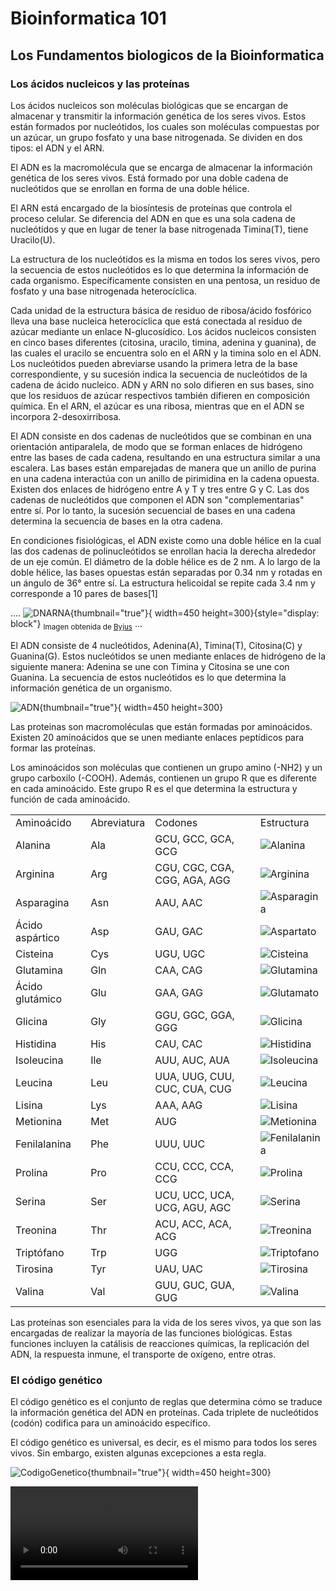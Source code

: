 # Bioinformatica 101

## Los Fundamentos biologicos de la Bioinformatica

### Los ácidos nucleicos y las proteínas

Los ácidos nucleicos son moléculas biológicas que se encargan de almacenar y transmitir la información genética de los seres vivos. Estos están formados por nucleótidos,
los cuales son moléculas compuestas por un azúcar, un grupo fosfato y una base nitrogenada. Se dividen en dos tipos: el ADN y el ARN.

El ADN es la macromolécula que se encarga de almacenar la información genética de los seres vivos. Está formado por una doble cadena de nucleótidos que se enrollan en forma de una doble hélice.

El ARN está encargado de la biosíntesis de proteínas que controla el proceso celular. Se diferencia del ADN en que es una sola cadena de nucleótidos y que en lugar de tener la base nitrogenada Timina(T), tiene Uracilo(U).

La estructura de los nucleótidos es la misma en todos los seres vivos, pero la secuencia de estos nucleótidos es lo que determina la información de cada organismo. Específicamente consisten en una pentosa, un residuo de fosfato y una base nitrogenada heterocíclica.

Cada unidad de la estructura básica de residuo de ribosa/ácido fosfórico lleva una base nucleica heterocíclica que está conectada al residuo de azúcar mediante un enlace N-glucosídico. Los ácidos nucleicos consisten en cinco bases diferentes (citosina, uracilo, timina, adenina y guanina), de las cuales el uracilo se encuentra solo en el ARN y la timina solo en el ADN. Los nucleótidos pueden abreviarse usando la primera letra de la base correspondiente, y su sucesión indica la secuencia de nucleótidos de la cadena de ácido nucleico. ADN y ARN no solo difieren en sus bases, sino que los residuos de azúcar respectivos también difieren en composición química. En el ARN, el azúcar es una ribosa, mientras que en el ADN se incorpora 2-desoxirribosa.

El ADN consiste en dos cadenas de nucleótidos que se combinan en una orientación antiparalela, de modo que se forman enlaces de hidrógeno entre las bases de cada cadena, resultando en una estructura similar a una escalera. Las bases están emparejadas de manera que un anillo de purina en una cadena interactúa con un anillo de pirimidina en la cadena opuesta. Existen dos enlaces de hidrógeno entre A y T y tres entre G y C. Las dos cadenas de nucleótidos que componen el ADN son "complementarias" entre sí. Por lo tanto, la sucesión secuencial de bases en una cadena determina la secuencia de bases en la otra cadena.

En condiciones fisiológicas, el ADN existe como una doble hélice en la cual las dos cadenas de polinucleótidos se enrollan hacia la derecha alrededor de un eje común. El diámetro de la doble hélice es de 2 nm. A lo largo de la doble hélice, las bases opuestas están separadas por 0.34 nm y rotadas en un ángulo de 36° entre sí. La estructura helicoidal se repite cada 3.4 nm y corresponde a 10 pares de bases[1]

....
![DNARNA](../images/DNARNA.png){thumbnail="true"}{ width=450 height=300}{style="display: block"}
<sub>Imagen obtenida de [Byjus](https://byjus.com/biology/difference-between-dna-and-rna/)</sub>
...

El ADN consiste de 4 nucleótidos, Adenina(A), Timina(T), Citosina(C) y Guanina(G). Estos nucleótidos se unen mediante enlaces de hidrógeno de la siguiente manera: Adenina se une con Timina y Citosina se une con Guanina. La secuencia de estos nucleótidos es lo que determina la información genética de un organismo.

![ADN](../images/ADN.png){thumbnail="true"}{ width=450 height=300}

Las proteinas son macromoléculas que están formadas por aminoácidos. Existen 20 aminoácidos que se unen mediante enlaces peptídicos para formar las proteínas.

Los aminoácidos son moléculas que contienen un grupo amino (-NH2) y un grupo carboxilo (-COOH). Además, contienen un grupo R que es diferente en cada aminoácido. Este grupo R es el que determina la estructura y función de cada aminoácido.

<table>
<tr><td>Aminoácido</td><td>Abreviatura</td><td>Codones</td><td>Estructura</td></tr>
<tr><td>Alanina</td><td>Ala</td><td>GCU, GCC, GCA, GCG</td><td><img src="../images/aminoacidos/alanina.png" alt="Alanina" /></td></tr>
<tr><td>Arginina</td><td>Arg</td><td>CGU, CGC, CGA, CGG, AGA, AGG</td><td><img src="../images/aminoacidos/arginina.png" alt="Arginina" /></td></tr>
<tr><td>Asparagina</td><td>Asn</td><td>AAU, AAC</td><td><img src="../images/aminoacidos/asparagina.png" alt="Asparagina" /></td></tr>
<tr><td>Ácido aspártico</td><td>Asp</td><td>GAU, GAC</td><td><img src="../images/aminoacidos/aspartato.png" alt="Aspartato" /></td></tr>
<tr><td>Cisteina</td><td>Cys</td><td>UGU, UGC</td><td><img src="../images/aminoacidos/cisteina.png" alt="Cisteina" /></td></tr>
<tr><td>Glutamina</td><td>Gln</td><td>CAA, CAG</td><td><img src="../images/aminoacidos/glutamina.png" alt="Glutamina" /></td></tr>
<tr><td>Ácido glutámico</td><td>Glu</td><td>GAA, GAG</td><td><img src="../images/aminoacidos/glutamato.png" alt="Glutamato" /></td></tr>
<tr><td>Glicina</td><td>Gly</td><td>GGU, GGC, GGA, GGG</td><td><img src="../images/aminoacidos/glicina.png" alt="Glicina" /></td></tr>
<tr><td>Histidina</td><td>His</td><td>CAU, CAC</td><td><img src="../images/aminoacidos/histidina.png" alt="Histidina" /></td></tr>
<tr><td>Isoleucina</td><td>Ile</td><td>AUU, AUC, AUA</td><td><img src="../images/aminoacidos/isoleucina.png" alt="Isoleucina" /></td></tr>
<tr><td>Leucina</td><td>Leu</td><td>UUA, UUG, CUU, CUC, CUA, CUG</td><td><img src="../images/aminoacidos/leucina.png" alt="Leucina" /></td></tr>
<tr><td>Lisina</td><td>Lys</td><td>AAA, AAG</td><td><img src="../images/aminoacidos/lisina.png" alt="Lisina" /></td></tr>
<tr><td>Metionina</td><td>Met</td><td>AUG</td><td><img src="../images/aminoacidos/metionina.png" alt="Metionina" /></td></tr>
<tr><td>Fenilalanina</td><td>Phe</td><td>UUU, UUC</td><td><img src="../images/aminoacidos/fenilalanina.png" alt="Fenilalanina" /></td></tr>
<tr><td>Prolina</td><td>Pro</td><td>CCU, CCC, CCA, CCG</td><td><img src="../images/aminoacidos/prolina.png" alt="Prolina" /></td></tr>
<tr><td>Serina</td><td>Ser</td><td>UCU, UCC, UCA, UCG, AGU, AGC</td><td><img src="../images/aminoacidos/serina.png" alt="Serina" /></td></tr>
<tr><td>Treonina</td><td>Thr</td><td>ACU, ACC, ACA, ACG</td><td><img src="../images/aminoacidos/treonina.png" alt="Treonina" /></td></tr>
<tr><td>Triptófano</td><td>Trp</td><td>UGG</td><td><img src="../images/aminoacidos/triptofano.png" alt="Triptofano" /></td></tr>
<tr><td>Tirosina</td><td>Tyr</td><td>UAU, UAC</td><td><img src="../images/aminoacidos/tirosina.png" alt="Tirosina" /></td></tr>
<tr><td>Valina</td><td>Val</td><td>GUU, GUC, GUA, GUG</td><td><img src="../images/aminoacidos/valina.png" alt="Valina" /></td></tr>
</table>

Las proteínas son esenciales para la vida de los seres vivos, ya que son las encargadas de realizar la mayoría de las funciones biológicas. Estas funciones incluyen la catálisis de reacciones químicas, la replicación del ADN, la respuesta inmune, el transporte de oxígeno, entre otras.

### El código genético

El código genético es el conjunto de reglas que determina cómo se traduce la información genética del ADN en proteínas. Cada triplete de nucleótidos (codón) codifica para un aminoácido específico.

El código genético es universal, es decir, es el mismo para todos los seres vivos. Sin embargo, existen algunas excepciones a esta regla.

![CodigoGenetico](../images/aminoacidos/genecode.png){thumbnail="true"}{ width=450 height=300}

<video src="https://youtu.be/tFN8tk_Rx4Q?si=oKZFMeM8uPly_7Lh"/>
### La expresión genética

La expresión genética es el proceso por el cual la información genética del ADN se utiliza para producir proteínas. Este proceso se divide en dos etapas: la transcripción y la traducción.

La transcripción es el proceso por el cual se copia la información genética del ADN en una molécula de ARN. La traducción es el proceso por el cual la información genética del ARN se utiliza para producir una proteína.

## La Bioinformatica en accion

### Análisis de secuencias

El análisis de secuencias es una de las áreas más importantes de la bioinformatica. Este análisis se encarga de estudiar las secuencias de ADN y proteínas para determinar su función, estructura y evolución.

### Alineamiento de secuencias

El alineamiento de secuencias es una técnica que se utiliza para comparar dos o más secuencias de ADN o proteínas. Esta técnica se utiliza para determinar la similitud entre las secuencias y para identificar regiones conservadas.

### Búsqueda de secuencias

La búsqueda de secuencias es una técnica que se utiliza para encontrar secuencias de ADN o proteínas en bases de datos. Esta técnica se utiliza para identificar genes, proteínas y otras moléculas biológicas.

### Análisis de expresión genética

El análisis de expresión genética es una técnica que se utiliza para estudiar la expresión de genes en diferentes condiciones. Esta técnica se utiliza para identificar genes que están involucrados en enfermedades, para estudiar el desarrollo de los organismos y para comprender la respuesta de los organismos a los estímulos ambientales.

### Modelado de proteínas

El modelado de proteínas es una técnica que se utiliza para predecir la estructura tridimensional de las proteínas. Esta técnica se utiliza para comprender la función de las proteínas y para diseñar nuevas proteínas.

## Aplicaciones de la Bioinformatica

### Medicina

La bioinformatica se utiliza en medicina para el diagnóstico de enfermedades, el desarrollo de nuevos fármacos y la medicina personalizada.

### Agricultura

La bioinformatica se utiliza en agricultura para mejorar los cultivos, para desarrollar nuevas variedades de plantas y para controlar las plagas.

### Medio ambiente

La bioinformatica se utiliza en medio ambiente para estudiar la biodivers
